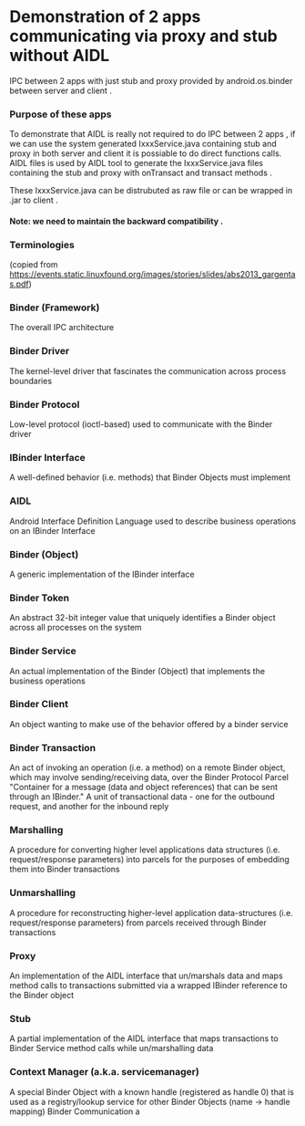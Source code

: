 # Demonstration of  2 apps communicating via proxy and stub without AIDL
IPC between 2 apps with just stub and proxy provided by android.os.binder between server and client .
### Purpose of these apps 
To demonstrate that AIDL is really not required to do IPC between 2 apps , if we can use the system generated IxxxService.java 
containing stub and proxy in both server and client it is possiable to do direct functions calls.
AIDL files is used by AIDL tool to generate the IxxxService.java files containing the stub and proxy with onTransact and transact methods .

These IxxxService.java can be distrubuted as raw file or can be wrapped in .jar to client .
#### Note: we need to maintain the backward compatibility . 


### Terminologies  
(copied from https://events.static.linuxfound.org/images/stories/slides/abs2013_gargentas.pdf)
### Binder (Framework)
The overall IPC architecture
### Binder Driver
The kernel-level driver that fascinates the communication across process boundaries
### Binder Protocol
Low-level protocol (ioctl-based) used to communicate with the Binder driver
### IBinder Interface
A well-defined behavior (i.e. methods) that Binder Objects must implement
### AIDL
Android Interface Definition Language used to describe business operations on an IBinder Interface
### Binder (Object)
A generic implementation of the IBinder interface
### Binder Token
An abstract 32-bit integer value that uniquely identifies a Binder object across all processes on the system
### Binder Service
An actual implementation of the Binder (Object) that implements the business operations
### Binder Client
An object wanting to make use of the behavior offered by a binder service
### Binder Transaction
An act of invoking an operation (i.e. a method) on a remote Binder object, which may involve sending/receiving data, over the Binder Protocol
Parcel "Container for a message (data and object references) that can be sent through an IBinder." A unit of
transactional data - one for the outbound request, and another for the inbound reply
### Marshalling
A procedure for converting higher level applications data structures (i.e. request/response parameters) into
parcels for the purposes of embedding them into Binder transactions
### Unmarshalling
A procedure for reconstructing higher-level application data-structures (i.e. request/response parameters)
from parcels received through Binder transactions
### Proxy
An implementation of the AIDL interface that un/marshals data and maps method calls to transactions
submitted via a wrapped IBinder reference to the Binder object
### Stub
A partial implementation of the AIDL interface that maps transactions to Binder Service method calls while un/marshalling data
### Context Manager (a.k.a. servicemanager)
A special Binder Object with a known handle (registered as handle 0) that is used as a registry/lookup service for other Binder Objects (name → handle mapping)
Binder Communication a
